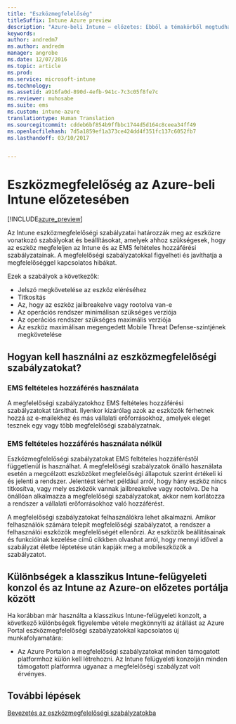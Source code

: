 ```yaml
---
title: "Eszközmegfelelőség"
titleSuffix: Intune Azure preview
description: "Azure-beli Intune – előzetes: Ebből a témakörből megtudhatja, mit jelent az eszközmegfelelőség fogalma a Microsoft Intune-ban"
keywords: 
author: andredm7
ms.author: andredm
manager: angrobe
ms.date: 12/07/2016
ms.topic: article
ms.prod: 
ms.service: microsoft-intune
ms.technology: 
ms.assetid: a916fa0d-890d-4efb-941c-7c3c05f8fe7c
ms.reviewer: muhosabe
ms.suite: ems
ms.custom: intune-azure
translationtype: Human Translation
ms.sourcegitcommit: cddeb6bf854b9ffbbc1744d5d164c8ceea34ff49
ms.openlocfilehash: 7d5a1859ef1a373ce424dd4f351fc137c6052fb7
ms.lasthandoff: 03/10/2017


---
```


# <a name="what-is-device-compliance-in-intune-azure-preview"></a>Eszközmegfelelőség az Azure-beli Intune előzetesében

[!INCLUDE[azure_preview](../includes/azure_preview.md)]

Az Intune eszközmegfelelőségi szabályzatai határozzák meg az eszközre vonatkozó szabályokat és beállításokat, amelyek ahhoz szükségesek, hogy az eszköz megfeleljen az Intune és az EMS feltételes hozzáférési szabályzatainak. A megfelelőségi szabályzatokkal figyelheti és javíthatja a megfelelőséggel kapcsolatos hibákat. 

Ezek a szabályok a következők:

- Jelszó megkövetelése az eszköz eléréséhez
- Titkosítás
- Az, hogy az eszköz jailbreakelve vagy rootolva van-e
- Az operációs rendszer minimálisan szükséges verziója
- Az operációs rendszer szükséges maximális verziója
- Az eszköz maximálisan megengedett Mobile Threat Defense-szintjének megkövetelése

<!---##  Concepts
Following are some terms and concepts that are useful to understanding how to use compliance policies.

### Device compliance requirements
Compliance requirements are essentially rules like requiring a device PIN or encryption that you can specify as required or not required for a compliance policy.

### Actions for noncompliance

You can specify what needs to happen when a device is determined as noncompliant. This can be a sequence of actions during a specific time.
When you specify these actions, Intune will automatically initiate them in the sequence you specify. See the following example of a sequence of
actions for a device that continues to be in the noncompliant status for
a week:

-   When the device is first determined to be non-compliant, an email with noncompliant notification is sent to the user.

-   3 days after initial noncompliance state, a follow up reminder is sent to the user.

-   5 days after initial noncompliance state, a final reminder with a notification that access to company resources will be blocked on the device in 2 days if the compliance issues are not remediated is sent to the user.

-   7 days after initial noncompliance state, access to company resources is blocked. This requires that you have conditional access policy that specifies that access from noncompliant devices should    be blocked for services such as Exchange and SharePoint.

### Grace Period

This is the time between when a device is first determined as
noncompliant to when access to company resources on that device is blocked. This time allows for time that the user has to resolve
compliance issues on the device. You can also use this time to create your action sequences to send notifications to the user before their access is blocked.

Remember that you need to implement conditional access policies in addition to compliance policies in order for access to company resources to be blocked.--->

##  <a name="how-should-i-use-a-device-compliance-policy"></a>Hogyan kell használni az eszközmegfelelőségi szabályzatokat?

### <a name="using-ems-conditional-access"></a>EMS feltételes hozzáférés használata
A megfelelőségi szabályzatokhoz EMS feltételes hozzáférési szabályzatokat társíthat. Ilyenkor kizárólag azok az eszközök férhetnek hozzá az e-mailekhez és más vállalati erőforrásokhoz, amelyek eleget tesznek egy vagy több megfelelőségi szabályzatnak.

### <a name="not-using-ems-conditional-access"></a>EMS feltételes hozzáférés használata nélkül
Eszközmegfelelőségi szabályzatokat EMS feltételes hozzáféréstől függetlenül is használhat.
A megfelelőségi szabályzatok önálló használata esetén a megcélzott eszközöket megfelelőségi állapotuk szerint értékeli ki és jelenti a rendszer. Jelentést kérhet például arról, hogy hány eszköz nincs titkosítva, vagy mely eszközök vannak jailbreakelve vagy rootolva. De ha önállóan alkalmazza a megfelelőségi szabályzatokat, akkor nem korlátozza a rendszer a vállalati erőforrásokhoz való hozzáférést.

A megfelelőségi szabályzatokat felhasználókra lehet alkalmazni. Amikor felhasználók számára telepít megfelelőségi szabályzatot, a rendszer a felhasználói eszközök megfelelőségét ellenőrzi. Az eszközök beállításainak és funkcióinak kezelése című cikkben olvashat arról, hogy mennyi idővel a szabályzat életbe léptetése után kapják meg a mobileszközök a szabályzatot.

##  <a name="intune-classic-admin-console-vs-intune-azure-preview-portal"></a>Különbségek a klasszikus Intune-felügyeleti konzol és az Intune az Azure-on előzetes portálja között

Ha korábban már használta a klasszikus Intune-felügyeleti konzolt, a következő különbségek figyelembe vétele megkönnyíti az átállást az Azure Portal eszközmegfelelőségi szabályzatokkal kapcsolatos új munkafolyamatára:

-   Az Azure Portalon a megfelelőségi szabályzatokat minden támogatott platformhoz külön kell létrehozni. Az Intune felügyeleti konzolján minden támogatott platformra ugyanaz a megfelelőségi szabályzat volt érvényes.

<!--- -   In the Azure portal, you have the ability to specify actions and notifications that are intiated when a device is determined to be noncompliant. This ability does not exist in the Intune admin console.

-   In the Azure portal, you can set a grace period to allow time for the end-user to get their device back to compliance status before they completely lose the ability to get company data on their device. This is not available in the Intune admin console.--->

##  <a name="next-steps"></a>További lépések

[Bevezetés az eszközmegfelelőségi szabályzatokba](get-started-with-device-compliance.md)


<!---### See also

Conditional access--->

